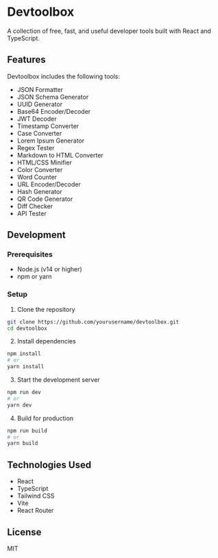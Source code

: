 # Devtoolbox

A collection of free, fast, and useful developer tools built with React and TypeScript.

## Features

Devtoolbox includes the following tools:

- JSON Formatter
- JSON Schema Generator
- UUID Generator
- Base64 Encoder/Decoder
- JWT Decoder
- Timestamp Converter
- Case Converter
- Lorem Ipsum Generator
- Regex Tester
- Markdown to HTML Converter
- HTML/CSS Minifier
- Color Converter
- Word Counter
- URL Encoder/Decoder
- Hash Generator
- QR Code Generator
- Diff Checker
- API Tester

## Development

### Prerequisites

- Node.js (v14 or higher)
- npm or yarn

### Setup

1. Clone the repository
```bash
git clone https://github.com/yourusername/devtoolbox.git
cd devtoolbox
```

2. Install dependencies
```bash
npm install
# or
yarn install
```

3. Start the development server
```bash
npm run dev
# or
yarn dev
```

4. Build for production
```bash
npm run build
# or
yarn build
```

## Technologies Used

- React
- TypeScript
- Tailwind CSS
- Vite
- React Router

## License

MIT
